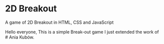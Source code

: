 # 2D Breakout
A game of 2D Breakout in HTML, CSS and JavaScript

Hello everyone, 
This is a simple Break-out game I just extended the work of # Ania Kubów.

